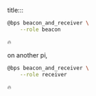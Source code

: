 title:::

```bash
@bps beacon_and_receiver \
    --role beacon
```

```text
🔥
```

on another pi,

```bash
@bps beacon_and_receiver \
    --role receiver
```

```text
🔥
```
